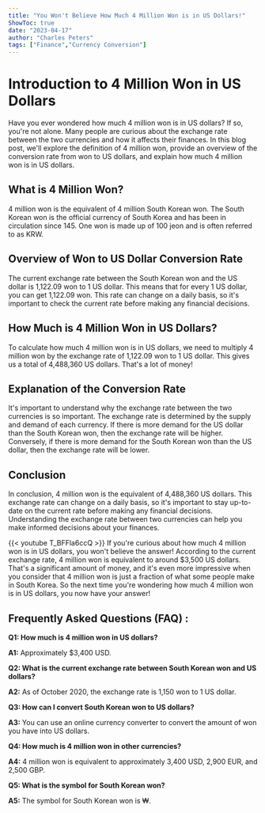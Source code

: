 ```yaml
---
title: "You Won't Believe How Much 4 Million Won is in US Dollars!"
ShowToc: true 
date: "2023-04-17"
author: "Charles Peters" 
tags: ["Finance","Currency Conversion"]
---
```

# Introduction to 4 Million Won in US Dollars

Have you ever wondered how much 4 million won is in US dollars? If so, you're not alone. Many people are curious about the exchange rate between the two currencies and how it affects their finances. In this blog post, we'll explore the definition of 4 million won, provide an overview of the conversion rate from won to US dollars, and explain how much 4 million won is in US dollars.

## What is 4 Million Won?

4 million won is the equivalent of 4 million South Korean won. The South Korean won is the official currency of South Korea and has been in circulation since 145. One won is made up of 100 jeon and is often referred to as KRW.

## Overview of Won to US Dollar Conversion Rate

The current exchange rate between the South Korean won and the US dollar is 1,122.09 won to 1 US dollar. This means that for every 1 US dollar, you can get 1,122.09 won. This rate can change on a daily basis, so it's important to check the current rate before making any financial decisions.

## How Much is 4 Million Won in US Dollars?

To calculate how much 4 million won is in US dollars, we need to multiply 4 million won by the exchange rate of 1,122.09 won to 1 US dollar. This gives us a total of 4,488,360 US dollars. That's a lot of money!

## Explanation of the Conversion Rate

It's important to understand why the exchange rate between the two currencies is so important. The exchange rate is determined by the supply and demand of each currency. If there is more demand for the US dollar than the South Korean won, then the exchange rate will be higher. Conversely, if there is more demand for the South Korean won than the US dollar, then the exchange rate will be lower.

## Conclusion

In conclusion, 4 million won is the equivalent of 4,488,360 US dollars. This exchange rate can change on a daily basis, so it's important to stay up-to-date on the current rate before making any financial decisions. Understanding the exchange rate between two currencies can help you make informed decisions about your finances.

{{< youtube T_BFFla6ccQ >}} 
If you're curious about how much 4 million won is in US dollars, you won't believe the answer! According to the current exchange rate, 4 million won is equivalent to around $3,500 US dollars. That's a significant amount of money, and it's even more impressive when you consider that 4 million won is just a fraction of what some people make in South Korea. So the next time you're wondering how much 4 million won is in US dollars, you now have your answer!

## Frequently Asked Questions (FAQ) :
**Q1: How much is 4 million won in US dollars?**

**A1:** Approximately $3,400 USD.

**Q2: What is the current exchange rate between South Korean won and US dollars?**

**A2:** As of October 2020, the exchange rate is 1,150 won to 1 US dollar.

**Q3: How can I convert South Korean won to US dollars?**

**A3:** You can use an online currency converter to convert the amount of won you have into US dollars.

**Q4: How much is 4 million won in other currencies?**

**A4:** 4 million won is equivalent to approximately 3,400 USD, 2,900 EUR, and 2,500 GBP.

**Q5: What is the symbol for South Korean won?**

**A5:** The symbol for South Korean won is ₩.





